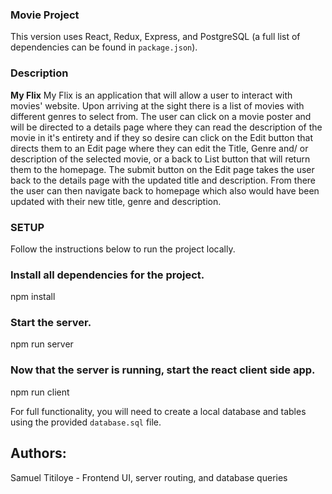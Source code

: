 ### Movie Project
This version uses React, Redux, Express, and PostgreSQL (a full list of dependencies can be found in `package.json`).


### Description

**My Flix**
My Flix is an application that will allow a user to interact with movies' website. Upon arriving at the sight there is a list of movies with different genres to select from. 
The user can click on a movie poster and will be directed to a details page where they can read the description of the movie in it's entirety and if they so desire can click on the Edit button that directs them to an Edit page where they can edit the Title, Genre and/ or description of the selected movie, or a back to List button that will return them to the homepage.
The submit button on the Edit page takes the user back to the details page with the updated title and description. From there the user can then navigate back to homepage which also would have been updated with their new title, genre and description.

### SETUP

Follow the instructions below to run the project locally.

### Install all dependencies for the project.

npm install

### Start the server.

npm run server

### Now that the server is running, start the react client side app.

npm run client

For full functionality, you will need to create a local database and tables using the provided `database.sql` file. 

## Authors:

Samuel Titiloye - Frontend UI, server routing, and database queries
